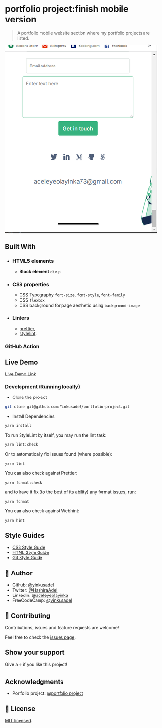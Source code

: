 # portfolio project:finish mobile version

> A portfolio mobile website section where my portfolio projects are listed.

![screenshot](./app_screenshot.png)

## Built With

- ### HTML5 elements
  - **Block element** `div` `p`
- ### CSS properties
  - CSS Typography `font-size`, `font-style`, `font-family`
  - CSS `flexbox`
  - CSS background for page aesthetic using `background-image`
- ### Linters
  - [prettier](prettier),
  - [stylelint](stylelint).

### GitHub Action

## Live Demo

[Live Demo Link](https://portfolio-projectss.netlify.app)

### Development (Running locally)

- Clone the project

```bash
git clone git@github.com:Yinkusadel/portfolio-project.git
```

- Install Dependencies

```bash
yarn install
```

To run StyleLint by itself, you may run the lint task:

```bash
yarn lint:check
```

Or to automatically fix issues found (where possible):

```bash
yarn lint
```

You can also check against Prettier:

```bash
yarn format:check
```

and to have it fix (to the best of its ability) any format issues, run:

```bash
yarn format
```

You can also check against Webhint:

```bash
yarn hint
```

## Style Guides

- [CSS Style Guide](http://udacity.github.io/frontend-nanodegree-styleguide/css.html)
- [HTML Style Guide](http://udacity.github.io/frontend-nanodegree-styleguide/index.html)
- [Git Style Guide](https://udacity.github.io/git-styleguide/)

## 👤 Author

- Github: [@yinkusadel](https://github.com/yinkusadel)
- Twitter: [@HashiraAdel](https://twitter.com/HashiraAdel)
- Linkedin: [@adeleyeolayinka](https://www.linkedin.com/in/adeleye-olayinka/)
- FreeCodeCamp: [@yinkusadel](https://www.freecodecamp.org/Yinkusadel)

## 🤝 Contributing

Contributions, issues and feature requests are welcome!

Feel free to check the [issues page](../../issues).

## Show your support

Give a ⭐️ if you like this project!

## Acknowledgments

- Portfolio project: [@portfolio project](https://www.figma.com/file/LKueaSlr8Kc2yMKeZkKgtm/portfolio_project?type=design&node-id=1-468&t=g1nOg1ehal0IHfKH-0)

## 📝 License

[MIT licensed](./LICENSE).

